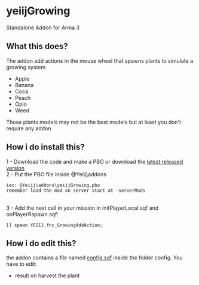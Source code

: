 # yeiijGrowing
Standalone Addon for Arma 3

## What this does?
The addon add actions in the mouse wheel that spawns plants to simulate a growing system
 - Apple
 - Banana
 - Coca
 - Peach
 - Opio
 - Weed
 
Those plants models may not be the best models but at least you don't require any addon

## How i do install this?
 1 - Download the code and make a PBO or download the [latest released version](https://github.com/yeiij/yeiijGrowing/releases)
<br>
 2 - Put the PBO file inside @Yeiij\addons
```
iex: @Yeiij\addons\yeiijGrowing.pbo
remember load the mod on server start at -serverMods
```

<br>
3 - Add the next call in your mission in initPlayerLocal.sqf and onPlayerRspawn.sqf:

```SQF
[] spawn YEIIJ_fnc_GrowingAddAction;
```

## How i do edit this?
the addon contains a file named [config.sqf](https://github.com/yeiij/yeiijGrowing/blob/master/config/config.sqf) inside the folder config. You have to edit:
 - result on harvest the plant

